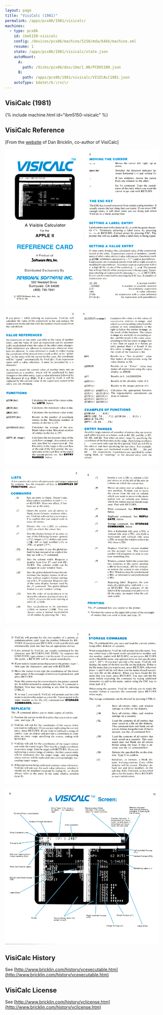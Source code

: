 ```yaml
---
layout: page
title: "VisiCalc (1981)"
permalink: /apps/pcx86/1981/visicalc/
machines:
  - type: pcx86
    id: ibm5150-visicalc
    config: /devices/pcx86/machine/5150/mda/64kb/machine.xml
    resume: 1
    state: /apps/pcx86/1981/visicalc/state.json
    autoMount:
      A:
        path: /disks/pcx86/dos/ibm/1.00/PCDOS100.json
      B:
        path: /apps/pcx86/1981/visicalc/VISICALC1981.json
    autoType: $date\rb:\rvc\r
---
```


VisiCalc (1981)
---------------

{% include machine.html id="ibm5150-visicalc" %}

VisiCalc Reference
------------------

[From the [website](http://www.bricklin.com/history/refcard1.htm) of Dan Bricklin, co-author of VisiCalc]

![Reference Card 1-2](visicalc-refcard1-2.gif)

![Reference Card 3-4](visicalc-refcard3-4.gif)

![Reference Card 5-6](visicalc-refcard5-6.gif)

![Reference Card 7-8](visicalc-refcard7-8.gif)

![Reference Card 9-10](visicalc-refcard9-10.gif)

VisiCalc History
----------------
See [http://www.bricklin.com/history/vcexecutable.htm](http://www.bricklin.com/history/vcexecutable.htm)

VisiCalc License
----------------
See [http://www.bricklin.com/history/vclicense.htm](http://www.bricklin.com/history/vclicense.htm)

